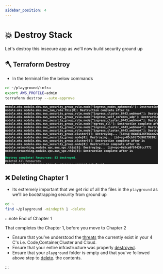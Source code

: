 ```yaml
---
sidebar_position: 4
---
```


# 💥 Destroy Stack

Let's destroy this insecure app as we'll now build security ground up

## 🪓 Terraform Destroy

- In the terminal fire the below commands

```bash
cd ~/playground/infra
export AWS_PROFILE=admin
terraform destroy --auto-approve
```

![](img/1D_1.png)

## ❌ Deleting Chapter 1

- Its extremely important that we get rid of all the files in the `playground` as we'll be bootstrapping security from ground up

```bash
cd ~
find ~/playground -mindepth 1 -delete
```

:::note End of Chapter 1

That completes the Chapter 1, before you move to Chapter 2

- Ensure that you've understood the [threats](/docs/chapter1-insecure-code/threat-model.md) the currently exist in your 4 C's i.e. Code,Container,Cluster and Cloud.
- Ensure that your entire infrastructure was properly [destroyed](/docs/chapter1-insecure-code/destroy-stack.md#-terraform-destroy).
- Ensure that your `playground` folder is empty and that you've followed above step to [delete](/docs/chapter1-insecure-code/destroy-stack.md#-deleting-chapter-1). the contents.

:::